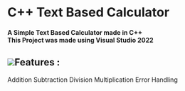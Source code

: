 <h1 align="left">C++ Text Based Calculator</h1>
<h4 align="left">A Simple Text Based Calculator made in C++<br>This Project was made using Visual Studio 2022</h4>

## ![](https://github.com/McDaived/Discord-Profile-Card/assets/18085492/952742cf-9744-4ccb-9de1-766560ebae12)Features :
Addition
Subtraction
Division
Multiplication
Error Handling
